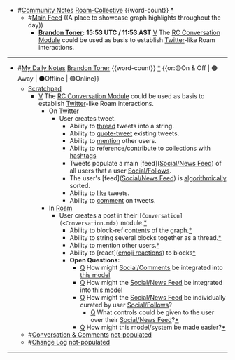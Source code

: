 - #[Community Notes](<Community Notes.md>) [Roam-Collective](<Roam-Collective.md>) {{word-count}} [*]([rc](<rc.md>))
    - #[Main Feed](<Main Feed.md>) ((A place to showcase graph highlights throughout the day)) 
        - **[Brandon Toner](<Brandon Toner.md>):** __15:53 UTC / 11:53 AST__
[V](<V.md>) The [RC Conversation Module](<RC Conversation Module.md>) could be used as basis to establish [Twitter](<Twitter.md>)-like Roam interactions. 
- ---
- #[My Daily Notes](<My Daily Notes.md>) [Brandon Toner](<Brandon Toner.md>) {{word-count}} [*]([bnt](<bnt.md>)) {{or:🟡On & Off | 🟠Away | ⚫️Offline | 🟢Online}}
    - [Scratchpad](<Scratchpad.md>) 
        - [V](<V.md>) The [RC Conversation Module](<RC Conversation Module.md>) could be used as basis to establish [Twitter](<Twitter.md>)-like Roam interactions.
            - On [Twitter](<Twitter.md>)
                - User creates tweet.
                    - Ability to [thread](<thread.md>) tweets into a string.
                    - Ability to [quote-tweet]([quote-tweets](<quote-tweets.md>)) existing tweets.
                    - Ability to [mention]([Social/Mentions](<Social/Mentions.md>)) other users.
                    - Ability to reference/contribute to collections with [hashtags]([Social/Hashtags](<Social/Hashtags.md>))
                    - Tweets populate a main [feed]([Social/News Feed](<Social/News Feed.md>)) of all users that a user [Social/Follows](<Social/Follows.md>).
                    - The user's [feed]([Social/News Feed](<Social/News Feed.md>)) is [algorithmically]([algorithms](<algorithms.md>)) sorted.
                    - Ability to [like]([Social/Likes](<Social/Likes.md>)) tweets.
                    - Ability to [comment]([Social/Comments](<Social/Comments.md>)) on tweets. 
            - In [Roam](<Roam.md>)
                - User creates a post in their `[Conversation](<Conversation.md>)` module.[*](((Af6UZVlBv)))
                    - Ability to block-ref contents of the graph.[*](((SpzVTWVs8)))
                    - Ability to string several blocks together as a thread.[*](((iEmQm-YjE)))
                    - Ability to mention other users.[*](((QJTpZVw-4)))
                    - Ability to [react]([emoji reactions](<emoji reactions.md>)) to blocks[*](((jTE6MNem6)))
                    - **Open Questions:**
                        - [Q](<Q.md>) How might [Social/Comments](<Social/Comments.md>) be integrated into [this model](((Bzh7rDrm1)))
                        - [Q](<Q.md>) How might the [Social/News Feed](<Social/News Feed.md>) be integrated into [this model](((Bzh7rDrm1)))
                        - [Q](<Q.md>) How might the [Social/News Feed](<Social/News Feed.md>) be individually curated by user [Social/Follows](<Social/Follows.md>)?
                            - [Q](<Q.md>) What controls could be given to the user over their [Social/News Feed](<Social/News Feed.md>)?[*](((Bzh7rDrm1)))
                        - [Q](<Q.md>) How might this model/system be made easier?[*](((Bzh7rDrm1)))
    - #[Conversation & Comments](<Conversation & Comments.md>) [not-populated](<not-populated.md>) 
    - #[Change Log](<Change Log.md>) [not-populated](<not-populated.md>)
- ---
